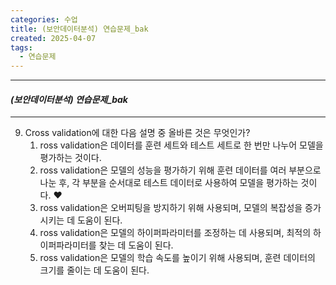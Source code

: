 ```yaml
---
categories: 수업
title: (보안데이터분석) 연습문제_bak
created: 2025-04-07
tags:
  - 연습문제
---
```

---
#### *(보안데이터분석) 연습문제_bak*
---



9. Cross validation에 대한 다음 설명 중 올바른 것은 무엇인가?
	1) ross validation은 데이터를 훈련 세트와 테스트 세트로 한 번만 나누어 모델을 평가하는 것이다.
	2) ross validation은 모델의 성능을 평가하기 위해 훈련 데이터를 여러 부분으로 나눈 후, 각 부분을 순서대로 테스트 데이터로 사용하여 모델을 평가하는 것이다. ❤️
	3) ross validation은 오버피팅을 방지하기 위해 사용되며, 모델의 복잡성을 증가시키는 데 도움이 된다.
	4) ross validation은 모델의 하이퍼파라미터를 조정하는 데 사용되며, 최적의 하이퍼파라미터를 찾는 데 도움이 된다.
	5) ross validation은 모델의 학습 속도를 높이기 위해 사용되며, 훈련 데이터의 크기를 줄이는 데 도움이 된다.